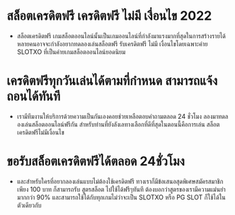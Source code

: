 # สล็อตเครดิตฟรี เครดิตฟรี ไม่มี เงื่อนไข 2022
- สล็อตเครดิตฟรี เกมสล็อตออนไลน์นั้นเป็นเกมออนไลน์ที่กำลังมาแรงมากที่สุดในการสร้างรายได้ หลายคนอาจจะกำลังอยากทดลองเล่นสล็อตฟรี รับเครดิตฟรี ไม่มี เงื่อนไขโดยเฉพาะค่าย SLOTXO ที่เป็นค่ายเกมสล็อตออนไลน์ยอดนิยม  
# เครดิตฟรีทุกวันเล่นได้ตามที่กำหนด สามารถแจ้งถอนได้ทันที  
- เรามีทีมงานให้บริการด้วยความเป็นกันเองคอยช่วยเหลือตอบคำถามตลอด 24 ชั่วโมง ลองมาทดลองเล่นสล็อตออนไลน์ฟรีกัน สำหรับท่านที่ยังลังเลทางเลือกที่ดีที่สุดในตอนนี้คือการเล่น สล็อตเครดิตฟรีไม่มีเงื่อนไข  
# ขอรับสล็อตเครดิตฟรีได้ตลอด 24ชั่วโมง  
- และสำหรับใครที่อยากลองเล่นแบบไม่ต้องใช้เครดิตฟรี ทางเราก็มีข้อเสนอสุดพิเศษสมัครสมาชิกเพียง 100 บาท ก็สามารถรับ สูตรสล็อต ไปใช้ได้ฟรีๆทันที ต้องบอกว่าสูตรของเรามีความแม่นยำมากกว่า 90% และสามารถใช้ได้กับทุกเกมไม่ว่าจะเป็น SLOTXO หรือ PG SLOT ก็ใช้ได้ในตัวเดียวกับ

